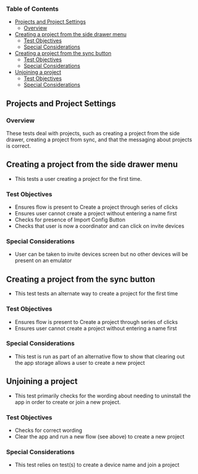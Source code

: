 ### Table of Contents

- [Projects and Project Settings](#projects-and-project-settings)
  - [Overview](#overview)
- [Creating a project from the side drawer menu](#creating-a-project-from-the-side-drawer-menu)
  - [Test Objectives](#test-objectives)
  - [Special Considerations](#special-considerations)
- [Creating a project from the sync button](#creating-a-project-from-the-sync-button)
  - [Test Objectives](#test-objectives-1)
  - [Special Considerations](#special-considerations-1)
- [Unjoining a project](#unjoining-a-project)
  - [Test Objectives](#test-objectives-2)
  - [Special Considerations](#special-considerations-2)

## Projects and Project Settings

### Overview

These tests deal with projects, such as creating a project from the side drawer, creating a project from sync, and that the messaging about projects is correct.

## Creating a project from the side drawer menu

- This tests a user creating a project for the first time.

### Test Objectives

- Ensures flow is present to Create a project through series of clicks
- Ensures user cannot create a project without entering a name first
- Checks for presence of Import Config Button
- Checks that user is now a coordinator and can click on invite devices

### Special Considerations

- User can be taken to invite devices screen but no other devices will be present on an emulator

## Creating a project from the sync button

- This test tests an alternate way to create a project for the first time

### Test Objectives

- Ensures flow is present to Create a project through series of clicks
- Ensures user cannot create a project without entering a name first

### Special Considerations

- This test is run as part of an alternative flow to show that clearing out the app storage allows a user to create a new project

## Unjoining a project

- This test primarily checks for the wording about needing to uninstall the app in order to create or join a new project.

### Test Objectives

- Checks for correct wording
- Clear the app and run a new flow (see above) to create a new project

### Special Considerations

- This test relies on test(s) to create a device name and join a project
